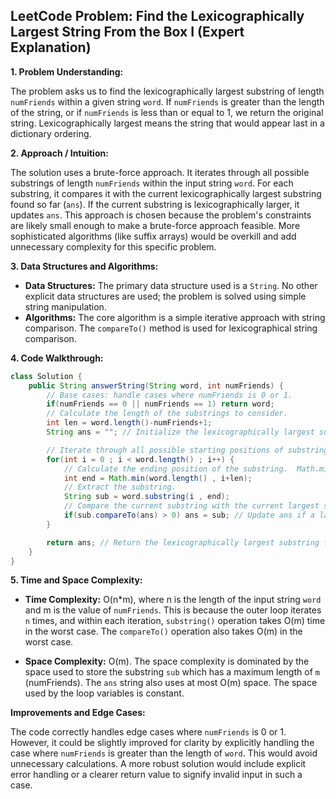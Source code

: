 ## LeetCode Problem: Find the Lexicographically Largest String From the Box I (Expert Explanation)

**1. Problem Understanding:**

The problem asks us to find the lexicographically largest substring of length `numFriends` within a given string `word`.  If `numFriends` is greater than the length of the string, or if `numFriends` is less than or equal to 1, we return the original string. Lexicographically largest means the string that would appear last in a dictionary ordering.

**2. Approach / Intuition:**

The solution uses a brute-force approach. It iterates through all possible substrings of length `numFriends` within the input string `word`. For each substring, it compares it with the current lexicographically largest substring found so far (`ans`). If the current substring is lexicographically larger, it updates `ans`.  This approach is chosen because the problem's constraints are likely small enough to make a brute-force approach feasible.  More sophisticated algorithms (like suffix arrays) would be overkill and add unnecessary complexity for this specific problem.

**3. Data Structures and Algorithms:**

* **Data Structures:** The primary data structure used is a `String`.  No other explicit data structures are used; the problem is solved using simple string manipulation.
* **Algorithms:** The core algorithm is a simple iterative approach with string comparison.  The `compareTo()` method is used for lexicographical string comparison.

**4. Code Walkthrough:**

```java
class Solution {
    public String answerString(String word, int numFriends) {
        // Base cases: handle cases where numFriends is 0 or 1.
        if(numFriends == 0 || numFriends == 1) return word; 
        // Calculate the length of the substrings to consider.
        int len = word.length()-numFriends+1; 
        String ans = ""; // Initialize the lexicographically largest substring to an empty string.

        // Iterate through all possible starting positions of substrings.
        for(int i = 0 ; i < word.length() ; i++) {
            // Calculate the ending position of the substring.  Math.min ensures we don't go out of bounds.
            int end = Math.min(word.length() , i+len); 
            // Extract the substring.
            String sub = word.substring(i , end); 
            // Compare the current substring with the current largest substring.
            if(sub.compareTo(ans) > 0) ans = sub; // Update ans if a larger substring is found.
        }

        return ans; // Return the lexicographically largest substring found.
    }
}
```

**5. Time and Space Complexity:**

* **Time Complexity:** O(n*m), where n is the length of the input string `word` and m is the value of `numFriends`. This is because the outer loop iterates `n` times, and within each iteration, `substring()` operation takes O(m) time in the worst case.  The `compareTo()` operation also takes O(m) in the worst case.

* **Space Complexity:** O(m). The space complexity is dominated by the space used to store the substring `sub` which has a maximum length of `m` (numFriends).  The `ans` string also uses at most O(m) space.  The space used by the loop variables is constant.

**Improvements and Edge Cases:**

The code correctly handles edge cases where `numFriends` is 0 or 1.  However, it could be slightly improved for clarity by explicitly handling the case where `numFriends` is greater than the length of `word`. This would avoid unnecessary calculations.  A more robust solution would include explicit error handling or a clearer return value to signify invalid input in such a case.
